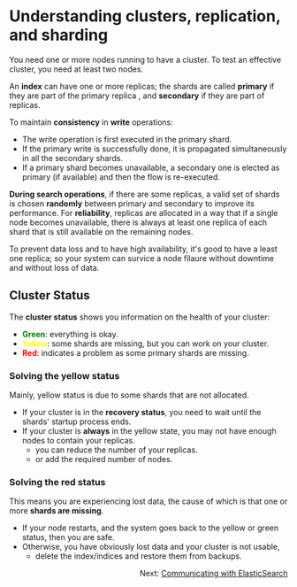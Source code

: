 # Understanding clusters, replication, and sharding
You need one or more nodes running to have a cluster. To test an effective cluster, you need at least two nodes.

An **index** can have one or more replicas; the shards are called **primary** if they are part of the primary replica
, and **secondary** if they are part of replicas.

To maintain **consistency** in **write** operations:
- The write operation is first executed in the primary shard.
- If the primary write is successfully done, it is propagated simultaneously in all the secondary shards.
- If a primary shard becomes unavailable, a secondary one is elected as primary (if available) and then the flow is
 re-executed.
 
**During search operations**, if there are some replicas, a valid set of shards is chosen **randomly** between
 primary and secondary to improve its performance. For **reliability**, replicas are allocated in a way that if a
  single node becomes unavailable, there is always at least one replica of each shard that is still available on the
   remaining nodes.
   
To prevent data loss and to have high availability, it's good to have a least one replica; so your system can survice
 a node filaure without downtime and without loss of data.


## Cluster Status
The **cluster status** shows you information on the health of your cluster:
- <strong><font color='green'>Green</font></strong>: everything is okay.
- <strong><font color='yellow'>Yellow</font></strong>: some shards are missing, but you can work on your cluster.
- <strong><font color='red'>Red</font></strong>: indicates a problem as some primary shards are missing.

### Solving the yellow status
Mainly, yellow status is due to some shards that are not allocated.
- If your cluster is in the **recovery status**, you need to wait until the shards' startup process ends.
- If your cluster is **always** in the yellow state, you may not have enough nodes to contain your replicas.
    + you can reduce the number of your replicas.
    + or add the required number of nodes.
### Solving the red status
This means you are experiencing lost data, the cause of which is that one or more **shards are missing**.

- If your node restarts, and the system goes back to the yellow or green status, then you are safe.
- Otherwise, you have obviously lost data and your cluster is not usable,
    * delete the index/indices and restore them from backups.
    
<p dir="rtl">Next: <a href="./communicating-with-elasticsearch..md">Communicating with ElasticSearch</a></p>
